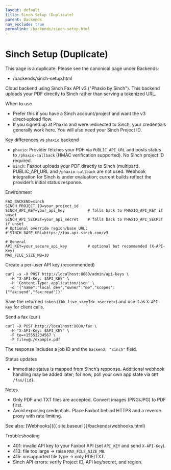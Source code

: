 ```yaml
---
layout: default
title: Sinch Setup (Duplicate)
parent: Backends
nav_exclude: true
permalink: /backends/sinch-setup.html
---
```


# Sinch Setup (Duplicate)

This page is a duplicate. Please see the canonical page under Backends:
- /backends/sinch-setup.html

Cloud backend using Sinch Fax API v3 ("Phaxio by Sinch"). This backend uploads your PDF directly to Sinch rather than serving a tokenized URL.

When to use
- Prefer this if you have a Sinch account/project and want the v3 direct‑upload flow.
- If you signed up at Phaxio and were redirected to Sinch, your credentials generally work here. You will also need your Sinch Project ID.

Key differences vs `phaxio` backend
- `phaxio`: Provider fetches your PDF via `PUBLIC_API_URL` and posts status to `/phaxio-callback` (HMAC verification supported). No Sinch project ID required.
- `sinch`: Faxbot uploads your PDF directly to Sinch (multipart). PUBLIC_API_URL and `/phaxio-callback` are not used. Webhook integration for Sinch is under evaluation; current builds reflect the provider’s initial status response.

Environment
```
FAX_BACKEND=sinch
SINCH_PROJECT_ID=your_project_id
SINCH_API_KEY=your_api_key          # falls back to PHAXIO_API_KEY if unset
SINCH_API_SECRET=your_api_secret    # falls back to PHAXIO_API_SECRET if unset
# Optional override region/base URL:
# SINCH_BASE_URL=https://fax.api.sinch.com/v3

# General
API_KEY=your_secure_api_key         # optional but recommended (X-API-Key)
MAX_FILE_SIZE_MB=10
```

Create a per-user API key (recommended)
```
curl -s -X POST http://localhost:8080/admin/api-keys \
  -H "X-API-Key: $API_KEY" \
  -H 'Content-Type: application/json' \
  -d '{"name":"local dev","owner":"me","scopes":["fax:send","fax:read"]}'
```
Save the returned `token` (`fbk_live_<keyId>_<secret>`) and use it as `X-API-Key` for client calls.

Send a fax (curl)
```
curl -X POST http://localhost:8080/fax \
  -H "X-API-Key: $API_KEY" \
  -F to=+15551234567 \
  -F file=@./example.pdf
```
The response includes a job ID and the `backend: "sinch"` field.

Status updates
- Immediate status is mapped from Sinch’s response. Additional webhook handling may be added later; for now, poll your own app state via `GET /fax/{id}`.

Notes
- Only PDF and TXT files are accepted. Convert images (PNG/JPG) to PDF first.
- Avoid exposing credentials. Place Faxbot behind HTTPS and a reverse proxy with rate limiting.

See also: [Webhooks]({{ site.baseurl }}/backends/webhooks.html)

Troubleshooting
- 401: invalid API key to your Faxbot API (set `API_KEY` and send `X-API-Key`).
- 413: file too large → raise `MAX_FILE_SIZE_MB`.
- 415: unsupported file type → only PDF/TXT.
- Sinch API errors: verify Project ID, API key/secret, and region.
